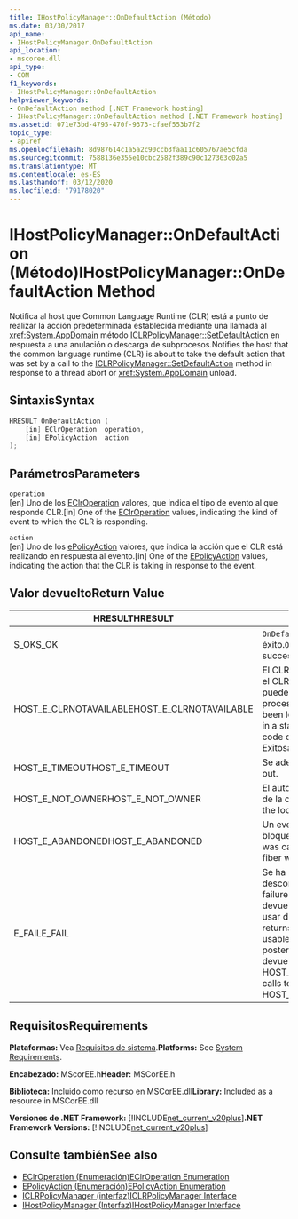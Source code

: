 ```yaml
---
title: IHostPolicyManager::OnDefaultAction (Método)
ms.date: 03/30/2017
api_name:
- IHostPolicyManager.OnDefaultAction
api_location:
- mscoree.dll
api_type:
- COM
f1_keywords:
- IHostPolicyManager::OnDefaultAction
helpviewer_keywords:
- OnDefaultAction method [.NET Framework hosting]
- IHostPolicyManager::OnDefaultAction method [.NET Framework hosting]
ms.assetid: 071e73bd-4795-470f-9373-cfaef553b7f2
topic_type:
- apiref
ms.openlocfilehash: 8d987614c1a5a2c90ccb3faa11c605767ae5cfda
ms.sourcegitcommit: 7588136e355e10cbc2582f389c90c127363c02a5
ms.translationtype: MT
ms.contentlocale: es-ES
ms.lasthandoff: 03/12/2020
ms.locfileid: "79178020"
---
```

# <a name="ihostpolicymanagerondefaultaction-method"></a><span data-ttu-id="0eee4-102">IHostPolicyManager::OnDefaultAction (Método)</span><span class="sxs-lookup"><span data-stu-id="0eee4-102">IHostPolicyManager::OnDefaultAction Method</span></span>
<span data-ttu-id="0eee4-103">Notifica al host que Common Language Runtime (CLR) está a punto de realizar la acción predeterminada establecida mediante una llamada al <xref:System.AppDomain> método [ICLRPolicyManager::SetDefaultAction](../../../../docs/framework/unmanaged-api/hosting/iclrpolicymanager-setdefaultaction-method.md) en respuesta a una anulación o descarga de subprocesos.</span><span class="sxs-lookup"><span data-stu-id="0eee4-103">Notifies the host that the common language runtime (CLR) is about to take the default action that was set by a call to the [ICLRPolicyManager::SetDefaultAction](../../../../docs/framework/unmanaged-api/hosting/iclrpolicymanager-setdefaultaction-method.md) method in response to a thread abort or <xref:System.AppDomain> unload.</span></span>  
  
## <a name="syntax"></a><span data-ttu-id="0eee4-104">Sintaxis</span><span class="sxs-lookup"><span data-stu-id="0eee4-104">Syntax</span></span>  
  
```cpp  
HRESULT OnDefaultAction (  
    [in] EClrOperation  operation,
    [in] EPolicyAction  action  
);  
```  
  
## <a name="parameters"></a><span data-ttu-id="0eee4-105">Parámetros</span><span class="sxs-lookup"><span data-stu-id="0eee4-105">Parameters</span></span>  
 `operation`  
 <span data-ttu-id="0eee4-106">[en] Uno de los [EClrOperation](../../../../docs/framework/unmanaged-api/hosting/eclroperation-enumeration.md) valores, que indica el tipo de evento al que responde CLR.</span><span class="sxs-lookup"><span data-stu-id="0eee4-106">[in] One of the [EClrOperation](../../../../docs/framework/unmanaged-api/hosting/eclroperation-enumeration.md) values, indicating the kind of event to which the CLR is responding.</span></span>  
  
 `action`  
 <span data-ttu-id="0eee4-107">[en] Uno de los [ePolicyAction](../../../../docs/framework/unmanaged-api/hosting/epolicyaction-enumeration.md) valores, que indica la acción que el CLR está realizando en respuesta al evento.</span><span class="sxs-lookup"><span data-stu-id="0eee4-107">[in] One of the [EPolicyAction](../../../../docs/framework/unmanaged-api/hosting/epolicyaction-enumeration.md) values, indicating the action that the CLR is taking in response to the event.</span></span>  
  
## <a name="return-value"></a><span data-ttu-id="0eee4-108">Valor devuelto</span><span class="sxs-lookup"><span data-stu-id="0eee4-108">Return Value</span></span>  
  
|<span data-ttu-id="0eee4-109">HRESULT</span><span class="sxs-lookup"><span data-stu-id="0eee4-109">HRESULT</span></span>|<span data-ttu-id="0eee4-110">Descripción</span><span class="sxs-lookup"><span data-stu-id="0eee4-110">Description</span></span>|  
|-------------|-----------------|  
|<span data-ttu-id="0eee4-111">S_OK</span><span class="sxs-lookup"><span data-stu-id="0eee4-111">S_OK</span></span>|<span data-ttu-id="0eee4-112">`OnDefaultAction`regresó con éxito.</span><span class="sxs-lookup"><span data-stu-id="0eee4-112">`OnDefaultAction` returned successfully.</span></span>|  
|<span data-ttu-id="0eee4-113">HOST_E_CLRNOTAVAILABLE</span><span class="sxs-lookup"><span data-stu-id="0eee4-113">HOST_E_CLRNOTAVAILABLE</span></span>|<span data-ttu-id="0eee4-114">El CLR no se ha cargado en un proceso o el CLR está en un estado en el que no puede ejecutar código administrado o procesar la llamada.</span><span class="sxs-lookup"><span data-stu-id="0eee4-114">The CLR has not been loaded into a process, or the CLR is in a state in which it cannot run managed code or process the call.</span></span> <span data-ttu-id="0eee4-115">Exitosamente</span><span class="sxs-lookup"><span data-stu-id="0eee4-115">successfully</span></span>|  
|<span data-ttu-id="0eee4-116">HOST_E_TIMEOUT</span><span class="sxs-lookup"><span data-stu-id="0eee4-116">HOST_E_TIMEOUT</span></span>|<span data-ttu-id="0eee4-117">Se adelantó la llamada.</span><span class="sxs-lookup"><span data-stu-id="0eee4-117">The call timed out.</span></span>|  
|<span data-ttu-id="0eee4-118">HOST_E_NOT_OWNER</span><span class="sxs-lookup"><span data-stu-id="0eee4-118">HOST_E_NOT_OWNER</span></span>|<span data-ttu-id="0eee4-119">El autor de la llamada no es el propietario de la cerradura.</span><span class="sxs-lookup"><span data-stu-id="0eee4-119">The caller does not own the lock.</span></span>|  
|<span data-ttu-id="0eee4-120">HOST_E_ABANDONED</span><span class="sxs-lookup"><span data-stu-id="0eee4-120">HOST_E_ABANDONED</span></span>|<span data-ttu-id="0eee4-121">Un evento se canceló mientras un hilo bloqueado o fibra lo esperaba.</span><span class="sxs-lookup"><span data-stu-id="0eee4-121">An event was canceled while a blocked thread or fiber was waiting on it.</span></span>|  
|<span data-ttu-id="0eee4-122">E_FAIL</span><span class="sxs-lookup"><span data-stu-id="0eee4-122">E_FAIL</span></span>|<span data-ttu-id="0eee4-123">Se ha producido un fallo catastrófico desconocido.</span><span class="sxs-lookup"><span data-stu-id="0eee4-123">An unknown catastrophic failure occurred.</span></span> <span data-ttu-id="0eee4-124">Cuando un método devuelve E_FAIL, CLR ya no se puede usar dentro del proceso.</span><span class="sxs-lookup"><span data-stu-id="0eee4-124">When a method returns E_FAIL, the CLR is no longer usable within the process.</span></span> <span data-ttu-id="0eee4-125">Las llamadas posteriores a métodos de hospedaje devuelven HOST_E_CLRNOTAVAILABLE.</span><span class="sxs-lookup"><span data-stu-id="0eee4-125">Subsequent calls to hosting methods return HOST_E_CLRNOTAVAILABLE.</span></span>|  
  
## <a name="requirements"></a><span data-ttu-id="0eee4-126">Requisitos</span><span class="sxs-lookup"><span data-stu-id="0eee4-126">Requirements</span></span>  
 <span data-ttu-id="0eee4-127">**Plataformas:** Vea [Requisitos de sistema](../../../../docs/framework/get-started/system-requirements.md).</span><span class="sxs-lookup"><span data-stu-id="0eee4-127">**Platforms:** See [System Requirements](../../../../docs/framework/get-started/system-requirements.md).</span></span>  
  
 <span data-ttu-id="0eee4-128">**Encabezado:** MScorEE.h</span><span class="sxs-lookup"><span data-stu-id="0eee4-128">**Header:** MSCorEE.h</span></span>  
  
 <span data-ttu-id="0eee4-129">**Biblioteca:** Incluido como recurso en MSCorEE.dll</span><span class="sxs-lookup"><span data-stu-id="0eee4-129">**Library:** Included as a resource in MSCorEE.dll</span></span>  
  
 <span data-ttu-id="0eee4-130">**Versiones de .NET Framework:** [!INCLUDE[net_current_v20plus](../../../../includes/net-current-v20plus-md.md)]</span><span class="sxs-lookup"><span data-stu-id="0eee4-130">**.NET Framework Versions:** [!INCLUDE[net_current_v20plus](../../../../includes/net-current-v20plus-md.md)]</span></span>  
  
## <a name="see-also"></a><span data-ttu-id="0eee4-131">Consulte también</span><span class="sxs-lookup"><span data-stu-id="0eee4-131">See also</span></span>

- [<span data-ttu-id="0eee4-132">EClrOperation (Enumeración)</span><span class="sxs-lookup"><span data-stu-id="0eee4-132">EClrOperation Enumeration</span></span>](../../../../docs/framework/unmanaged-api/hosting/eclroperation-enumeration.md)
- [<span data-ttu-id="0eee4-133">EPolicyAction (Enumeración)</span><span class="sxs-lookup"><span data-stu-id="0eee4-133">EPolicyAction Enumeration</span></span>](../../../../docs/framework/unmanaged-api/hosting/epolicyaction-enumeration.md)
- [<span data-ttu-id="0eee4-134">ICLRPolicyManager (interfaz)</span><span class="sxs-lookup"><span data-stu-id="0eee4-134">ICLRPolicyManager Interface</span></span>](../../../../docs/framework/unmanaged-api/hosting/iclrpolicymanager-interface.md)
- [<span data-ttu-id="0eee4-135">IHostPolicyManager (Interfaz)</span><span class="sxs-lookup"><span data-stu-id="0eee4-135">IHostPolicyManager Interface</span></span>](../../../../docs/framework/unmanaged-api/hosting/ihostpolicymanager-interface.md)
